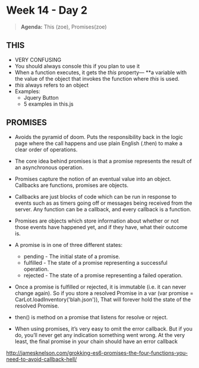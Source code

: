 # Week 14 - Day 2

> **Agenda:** This (zoe), Promises(zoe)



## THIS

* VERY CONFUSING
* You should always console this if you plan to use it
* When a function executes, it gets the *this* property— **a variable with the value of the object that invokes the function where *this* is used.
* *this* always refers to an object
* Examples:
	* Jquery Button
	* 5 examples in this.js

## PROMISES
* Avoids the pyramid of doom. Puts the responsibility back in the logic page where the call happens and use plain English (.then) to make a clear order of operations.

* The core idea behind promises is that a promise represents the result of an asynchronous operation. 

* Promises capture the notion of an eventual value into an object. Callbacks are functions, promises are objects.

* Callbacks are just blocks of code which can be run in response to events such as as timers going off or messages being received from the server. Any function can be a callback, and every callback is a function.

* Promises are objects which store information about whether or not those events have happened yet, and if they have, what their outcome is.

* A promise is in one of three different states:

	* pending - The initial state of a promise.
	* fulfilled - The state of a promise representing a successful operation.
	* rejected - The state of a promise representing a failed operation.

* Once a promise is fulfilled or rejected, it is immutable (i.e. it can never change again). So if you store a resolved Promise in a var (var promise = CarLot.loadInventory('blah.json')), That will forever hold the state of the resolved Promise.

* then() is method on a promise that listens for resolve or reject.

* When using promises, it’s very easy to omit the error callback. But if you do, you’ll never get any indication something went wrong. At the very least, the final promise in your chain should have an error callback

http://jamesknelson.com/grokking-es6-promises-the-four-functions-you-need-to-avoid-callback-hell/